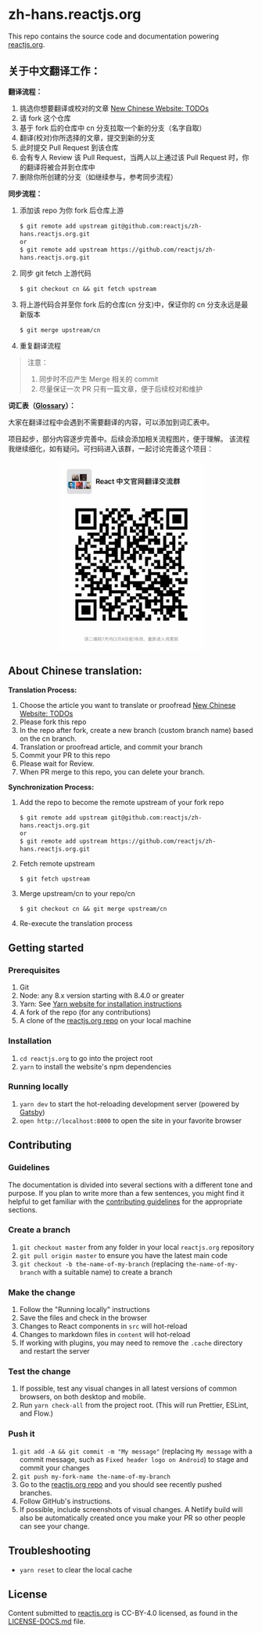 # zh-hans.reactjs.org

This repo contains the source code and documentation powering [reactjs.org](https://reactjs.org/).

## 关于中文翻译工作：

**翻译流程：**

1. 挑选你想要翻译或校对的文章 [New Chinese Website: TODOs](https://github.com/reactjs/zh-hans.reactjs.org/issues/4) 
2. 请 fork 这个仓库
3. 基于 fork 后的仓库中 cn 分支拉取一个新的分支（名字自取）
4. 翻译(校对)你所选择的文章，提交到新的分支
5. 此时提交 Pull Request 到该仓库
6. 会有专人 Review 该 Pull Request，当两人以上通过该 Pull Request 时，你的翻译将被合并到仓库中
7. 删除你所创建的分支（如继续参与，参考同步流程）

**同步流程：**

1. 添加该 repo 为你 fork 后仓库上游

	```
	$ git remote add upstream git@github.com:reactjs/zh-hans.reactjs.org.git
	or
	$ git remote add upstream https://github.com/reactjs/zh-hans.reactjs.org.git
	``` 
	
2. 同步 git fetch 上游代码

	```
	$ git checkout cn && git fetch upstream
	```
	
3. 将上游代码合并至你 fork 后的仓库(cn 分支)中，保证你的 cn 分支永远是最新版本

	```
	$ git merge upstream/cn
	```
	
4. 重复翻译流程

> 注意：
> 
> 1. 同步时不应产生 Merge 相关的 commit
> 2. 尽量保证一次 PR 只有一篇文章，便于后续校对和维护

**词汇表（[Glossary](https://github.com/reactjs/zh-hans.reactjs.org/issues/2)）：**

大家在翻译过程中会遇到不需要翻译的内容，可以添加到词汇表中。

项目起步，部分内容逐步完善中。后续会添加相关流程图片，便于理解。
该流程我继续细化，如有疑问。可扫码进入该群，一起讨论完善这个项目：

<div align="center">   
	<img src="./4BA430EC-A3C2-4CD9-8E44-D21E6461854D.png" width="300" height="388" alt="图片名称" align=center />
</div>

## About Chinese translation:

**Translation Process:**

1. Choose the article you want to translate or proofread [New Chinese Website: TODOs](https://github.com/reactjs/zh-hans.reactjs.org/issues/4)
2. Please fork this repo
3. In the repo after fork, create a new branch (custom branch name) based on the cn branch.
4. Translation or proofread article, and commit your branch
5. Commit your PR to this repo
6. Please wait for Review.
7. When PR merge to this repo, you can delete your branch.

**Synchronization Process:**

1. Add the repo to become the remote upstream of your fork repo 
	
	```
	$ git remote add upstream git@github.com:reactjs/zh-hans.reactjs.org.git
	or
	$ git remote add upstream https://github.com/reactjs/zh-hans.reactjs.org.git
	```
2. Fetch remote upstream

	```
	$ git fetch upstream
	```
3. Merge upstream/cn to your repo/cn
	
	```
	$ git checkout cn && git merge upstream/cn
	```
4. Re-execute the translation process

## Getting started

### Prerequisites

1. Git
1. Node: any 8.x version starting with 8.4.0 or greater
1. Yarn: See [Yarn website for installation instructions](https://yarnpkg.com/lang/en/docs/install/)
1. A fork of the repo (for any contributions)
1. A clone of the [reactjs.org repo](https://github.com/reactjs/reactjs.org) on your local machine

### Installation

1. `cd reactjs.org` to go into the project root
1. `yarn` to install the website's npm dependencies

### Running locally

1. `yarn dev` to start the hot-reloading development server (powered by [Gatsby](https://www.gatsbyjs.org))
1. `open http://localhost:8000` to open the site in your favorite browser

## Contributing

### Guidelines

The documentation is divided into several sections with a different tone and purpose. If you plan to write more than a few sentences, you might find it helpful to get familiar with the [contributing guidelines](https://github.com/reactjs/reactjs.org/blob/master/CONTRIBUTING.md#guidelines-for-text) for the appropriate sections.

### Create a branch

1. `git checkout master` from any folder in your local `reactjs.org` repository
1. `git pull origin master` to ensure you have the latest main code
1. `git checkout -b the-name-of-my-branch` (replacing `the-name-of-my-branch` with a suitable name) to create a branch

### Make the change

1. Follow the "Running locally" instructions
1. Save the files and check in the browser
  1. Changes to React components in `src` will hot-reload
  1. Changes to markdown files in `content` will hot-reload
  1. If working with plugins, you may need to remove the `.cache` directory and restart the server

### Test the change

1. If possible, test any visual changes in all latest versions of common browsers, on both desktop and mobile.
1. Run `yarn check-all` from the project root. (This will run Prettier, ESLint, and Flow.)

### Push it

1. `git add -A && git commit -m "My message"` (replacing `My message` with a commit message, such as `Fixed header logo on Android`) to stage and commit your changes
1. `git push my-fork-name the-name-of-my-branch`
1. Go to the [reactjs.org repo](https://github.com/reactjs/reactjs.org) and you should see recently pushed branches.
1. Follow GitHub's instructions.
1. If possible, include screenshots of visual changes. A Netlify build will also be automatically created once you make your PR so other people can see your change.

## Troubleshooting

- `yarn reset` to clear the local cache

## License
Content submitted to [reactjs.org](https://reactjs.org/) is CC-BY-4.0 licensed, as found in the [LICENSE-DOCS.md](https://github.com/open-source-explorer/reactjs.org/blob/master/LICENSE-DOCS.md) file.
